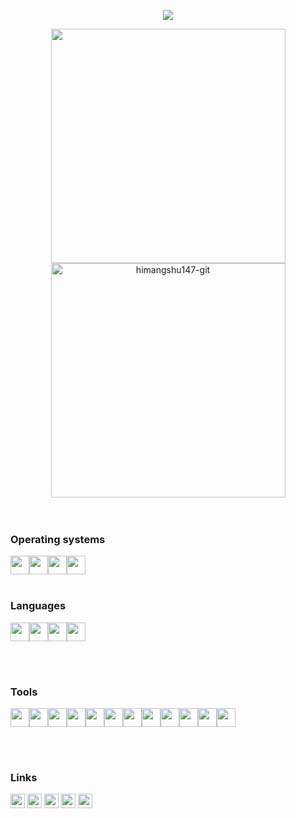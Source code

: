 <p align="center">
  <a href="https://github.com/DenverCoder1/readme-typing-svg"><img src="https://readme-typing-svg.herokuapp.com?font=Time+New+Roman&color=cyan&size=25&center=true&vCenter=true&width=600&height=100&lines=Hi+i+himangshu147...;++;Self-taught+Front-End+Developer,;Love+to+learn+new+stuffs..<3"></a>
</p>

<div align="center">

<a href="https://github.com/himangshu147-git/">
  <img src="https://github-readme-stats.vercel.app/api?username=himangshu147-git&include_all_commits=true&count_private=true&show_icons=true&line_height=20&title_color=7A7ADB&icon_color=2234AE&text_color=D3D3D3&bg_color=0,000000,130F40" width="375"/>
  <br>
  <img src="https://github-readme-stats.vercel.app/api/top-langs?username=himangshu147-git&show_icons=true&locale=en&layout=compact&line_height=20&title_color=7A7ADB&icon_color=2234AE&text_color=D3D3D3&bg_color=0,000000,130F40" width="375"  alt="himangshu147-git"/>

</a>
</div>

  <br>
    <br>
    <h3>Operating systems</h3>
    <p float="left">
    <img src="https://img.icons8.com/fluency/240/windows-11.png" height="30" width="30"><img src="https://cdn-icons-png.flaticon.com/512/174/174836.png" width="30" height="30"><img src="https://www.logo.wine/a/logo/Linux/Linux-Logo.wine.svg" width="30" height="30"><img src="https://camo.githubusercontent.com/8c73ac68e6db84a5c58eef328946ba571a92829b3baaa155b7ca5b3521388cc9/68747470733a2f2f692e696d6775722e636f6d2f367146436c41312e706e67" width="30" height="30">
    <br>
    <br>
    <p float="left">
    <h3>Languages</h3>
    <img src="https://cdn-icons-png.flaticon.com/512/732/732212.png" width="30" height="30"><img src="https://cdn-icons-png.flaticon.com/512/732/732190.png" width="30" height="30"><img src="https://cdn-icons-png.flaticon.com/512/5968/5968350.png" width="30" height="30"><img src="https://cdn-icons-png.flaticon.com/512/5968/5968292.png" width="30" height="30">
    </p>
    <br>
    <br>
    <p float="left">
    <h3>Tools</h3>
    <img src="https://cdn.icon-icons.com/icons2/2107/PNG/512/file_type_vscode_icon_130084.png" width="30" height="30"><img src="https://upload.wikimedia.org/wikipedia/commons/thumb/e/ef/Stack_Overflow_icon.svg/768px-Stack_Overflow_icon.svg.png" width="30" height="30"><img src="https://git-scm.com/images/logos/downloads/Git-Icon-1788C.png" width="30" height="30"><img src="https://seeklogo.com/images/R/replit-icon-logo-A666709FE9-seeklogo.com.png" width="30" height="30"><img src="https://www.vectorlogo.zone/logos/pocoo_flask/pocoo_flask-icon.svg" width="30" height="30"><img src="https://www.vectorlogo.zone/logos/google_cloud/google_cloud-icon.svg" width="30" height="30"><img src="https://cdn.worldvectorlogo.com/logos/arduino-1.svg" width="30" height="30"><img src="https://cdn-icons-png.flaticon.com/512/873/873120.png" width="30" height="30"><img src="https://cdn-icons-png.flaticon.com/512/5969/5969059.png" width="30" height="30"><img src="https://cdn-icons-png.flaticon.com/512/919/919856.png" width="30" height="30"><img src="https://www.vectorlogo.zone/logos/sqlite/sqlite-icon.svg" width="30" height="30"><img src="https://upload.wikimedia.org/wikipedia/commons/thumb/9/92/Bootstrap_Studio_Logo.png/480px-Bootstrap_Studio_Logo.png" width="30" height="30">
    <p float="left">
    <br>
    <br>
    <h3>Links</h3>
    <a class="a" href="https://discord.gg/Cf2RrU489t"><img src="https://www.svgrepo.com/show/353655/discord-icon.svg" width="23" height="23"></a>
    <a class="a" href="https://instagram.com/himangshu_147"><img src="https://upload.wikimedia.org/wikipedia/commons/thumb/e/e7/Instagram_logo_2016.svg/768px-Instagram_logo_2016.svg.png" width="23" height="23"></a>
    <a class="a" href="https://twitter.com/HimangshuSaik15"><img src="https://upload.wikimedia.org/wikipedia/commons/thumb/4/4f/Twitter-logo.svg/2491px-Twitter-logo.svg.png" width="23" height="23"></a>
    <a class="a" href="https://www.facebook.com/himangshu147"><img src="https://upload.wikimedia.org/wikipedia/commons/thumb/b/b8/2021_Facebook_icon.svg/2048px-2021_Facebook_icon.svg.png" width="23" height="23"></a>
    <a class="a" href="https://github.com/himangshu147-git"><img src="https://upload.wikimedia.org/wikipedia/commons/thumb/9/91/Octicons-mark-github.svg/2048px-Octicons-mark-github.svg.png" width="23" height="23"></i></a>
